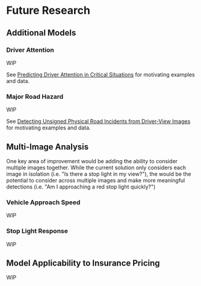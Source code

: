 # Future Research

## Additional Models

### Driver Attention

WIP

See [Predicting Driver Attention in Critical Situations](https://arxiv.org/abs/1711.06406) for motivating examples and data.

### Major Road Hazard

WIP

See [Detecting Unsigned Physical Road Incidents from Driver-View Images](https://arxiv.org/abs/2004.11824) for motivating examples and data.

## Multi-Image Analysis

One key area of improvement would be adding the ability to consider multiple images together. While the current solution only considers each image in isolation (i.e. "Is there a stop light in my view?"), the would be the potential to consider across multiple images and make more meaningful detections (i.e. "Am I approaching a red stop light quickly?")

### Vehicle Approach Speed

WIP

### Stop Light Response

WIP

## Model Applicability to Insurance Pricing

WIP
